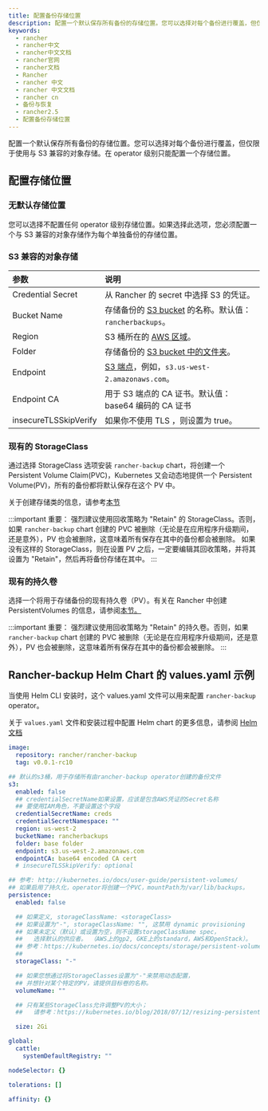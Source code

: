 ```yaml
---
title: 配置备份存储位置
description: 配置一个默认保存所有备份的存储位置。您可以选择对每个备份进行覆盖，但仅限于使用与 S3 兼容的对象存储。在 operator 级别只能配置一个存储位置。
keywords:
  - rancher
  - rancher中文
  - rancher中文文档
  - rancher官网
  - rancher文档
  - Rancher
  - rancher 中文
  - rancher 中文文档
  - rancher cn
  - 备份与恢复
  - rancher2.5
  - 配置备份存储位置
---
```


配置一个默认保存所有备份的存储位置。您可以选择对每个备份进行覆盖，但仅限于使用与 S3 兼容的对象存储。在 operator 级别只能配置一个存储位置。

## 配置存储位置

### 无默认存储位置

您可以选择不配置任何 operator 级别存储位置。如果选择此选项，您必须配置一个与 S3 兼容的对象存储作为每个单独备份的存储位置。

### S3 兼容的对象存储

| 参数                  | 说明                                                                                                                        |
| :-------------------- | :-------------------------------------------------------------------------------------------------------------------------- |
| Credential Secret     | 从 Rancher 的 secret 中选择 S3 的凭证。                                                                                     |
| Bucket Name           | 存储备份的 [S3 bucket](https://docs.aws.amazon.com/AmazonS3/latest/dev/UsingBucket.html) 的名称。默认值：`rancherbackups`。 |
| Region                | S3 桶所在的 [AWS 区域](https://aws.amazon.com/about-aws/global-infrastructure/regions_az/)。                                |
| Folder                | 存储备份的 [S3 bucket 中的文件夹](https://docs.aws.amazon.com/AmazonS3/latest/user-guide/using-folders.html)。              |
| Endpoint              | [S3 端点](https://docs.aws.amazon.com/general/latest/gr/s3.html)，例如，`s3.us-west-2.amazonaws.com`。                      |
| Endpoint CA           | 用于 S3 端点的 CA 证书。默认值：base64 编码的 CA 证书                                                                       |
| insecureTLSSkipVerify | 如果你不使用 TLS ，则设置为 true。                                                                                          |

### 现有的 StorageClass

通过选择 StorageClass 选项安装 `rancher-backup` chart，将创建一个 Persistent Volume Claim(PVC)，Kubernetes 又会动态地提供一个 Persistent Volume(PV)，所有的备份都将默认保存在这个 PV 中。

关于创建存储类的信息，请参考[本节](/docs/rancher2.5/cluster-admin/volumes-and-storage/provisioning-new-storage/_index#1-add-a-storage-class-and-configure-it-to-use-your-storag-provider)

:::important 重要：
强烈建议使用回收策略为 "Retain" 的 StorageClass。否则，如果 `rancher-backup` chart 创建的 PVC 被删除（无论是在应用程序升级期间，还是意外），PV 也会被删除，这意味着所有保存在其中的备份都会被删除。
如果没有这样的 StorageClass，则在设置 PV 之后，一定要编辑其回收策略，并将其设置为 "Retain"，然后再将备份存储在其中。
:::

### 现有的持久卷

选择一个将用于存储备份的现有持久卷（PV）。有关在 Rancher 中创建 PersistentVolumes 的信息，请参阅[本节。](/docs/rancher2.5/cluster-admin/volumes-and-storage/attaching-existing-storage/_index#2-add-a-persistent-volume-that-refers-to-the-persistent-storage)

:::important 重要：
强烈建议使用回收策略为 "Retain" 的持久卷。否则，如果 `rancher-backup` chart 创建的 PVC 被删除（无论是在应用程序升级期间，还是意外），PV 也会被删除，这意味着所有保存在其中的备份都会被删除。
:::

## Rancher-backup Helm Chart 的 values.yaml 示例

当使用 Helm CLI 安装时，这个 values.yaml 文件可以用来配置 `rancher-backup` operator。

关于 `values.yaml` 文件和安装过程中配置 Helm chart 的更多信息，请参阅 [Helm 文档](https://helm.sh/docs/intro/using_helm/#customizing-the-chart-before-installing)

```yaml
image:
  repository: rancher/rancher-backup
  tag: v0.0.1-rc10

## 默认的s3桶，用于存储所有由rancher-backup operator创建的备份文件
s3:
  enabled: false
  ## credentialSecretName如果设置，应该是包含AWS凭证的Secret名称
  ## 要使用IAM角色，不要设置这个字段
  credentialSecretName: creds
  credentialSecretNamespace: ""
  region: us-west-2
  bucketName: rancherbackups
  folder: base folder
  endpoint: s3.us-west-2.amazonaws.com
  endpointCA: base64 encoded CA cert
  # insecureTLSSkipVerify: optional

## 参考: http://kubernetes.io/docs/user-guide/persistent-volumes/
## 如果启用了持久化，operator将创建一个PVC，mountPath为/var/lib/backups。
persistence:
  enabled: false

  ## 如果定义, storageClassName: <storageClass>
  ## 如果设置为"-", storageClassName: "", 这禁用 dynamic provisioning
  ## 如果未定义（默认）或设置为空，则不设置storageClassName spec，
  ##   选择默认的供应者。 （AWS上的gp2, GKE上的standard，AWS和OpenStack）。
  ## 参考：https://kubernetes.io/docs/concepts/storage/persistent-volumes/#class-1
  ##
  storageClass: "-"

  ## 如果您想通过将StorageClasses设置为"-"来禁用动态配置，
  ## 并想针对某个特定的PV，请提供目标卷的名称。
  volumeName: ""

  ## 只有某些StorageClass允许调整PV的大小；
  ##   请参考：https://kubernetes.io/blog/2018/07/12/resizing-persistent-volumes-using-kubernetes/。

  size: 2Gi

global:
  cattle:
    systemDefaultRegistry: ""

nodeSelector: {}

tolerations: []

affinity: {}
```

